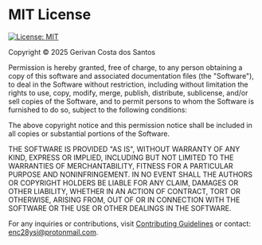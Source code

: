 # MIT License

[![License: MIT](https://img.shields.io/badge/License-MIT-yellow.svg)](https://github.com/gerivanc/entropy-password-generator/blob/main/LICENSE.md)

Copyright © 2025 Gerivan Costa dos Santos

Permission is hereby granted, free of charge, to any person obtaining a copy of this software and associated documentation files (the "Software"), to deal in the Software without restriction, including without limitation the rights to use, copy, modify, merge, publish, distribute, sublicense, and/or sell copies of the Software, and to permit persons to whom the Software is furnished to do so, subject to the following conditions:

The above copyright notice and this permission notice shall be included in all copies or substantial portions of the Software.

THE SOFTWARE IS PROVIDED "AS IS", WITHOUT WARRANTY OF ANY KIND, EXPRESS OR IMPLIED, INCLUDING BUT NOT LIMITED TO THE WARRANTIES OF MERCHANTABILITY, FITNESS FOR A PARTICULAR PURPOSE AND NONINFRINGEMENT. IN NO EVENT SHALL THE AUTHORS OR COPYRIGHT HOLDERS BE LIABLE FOR ANY CLAIM, DAMAGES OR OTHER LIABILITY, WHETHER IN AN ACTION OF CONTRACT, TORT OR OTHERWISE, ARISING FROM, OUT OF OR IN CONNECTION WITH THE SOFTWARE OR THE USE OR OTHER DEALINGS IN THE SOFTWARE.

For any inquiries or contributions, visit [Contributing Guidelines](https://github.com/gerivanc/entropy-password-generator/blob/main/CONTRIBUTING.md) or contact: enc28ysi@protonmail.com.
